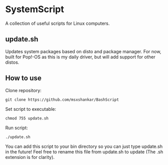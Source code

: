 # SystemScript
A collection of useful scripts for Linux computers.

## update.sh
Updates system packages based on disto and package manager.
For now, built for Pop!-OS as this is my daily driver, but will add support for other distos.

## How to use

Clone repository:
```
git clone https://github.com/msxshankar/BashScript
```

Set script to executable:
```
chmod 755 update.sh
```

Run script:
```
./update.sh
```
You can add this script to your bin directory so you can just type update.sh in the future!
Feel free to rename this file from update.sh to update (The .sh extension is for clarity).
